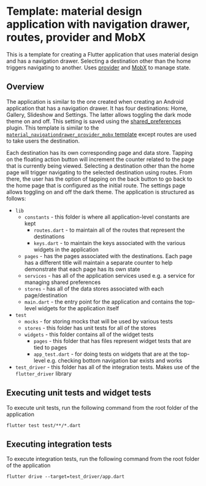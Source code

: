 # Template: material design application with navigation drawer, routes, provider and MobX

This is a template for creating a Flutter application that uses material design and has a navigation drawer. Selecting a destination other than the home triggers navigating to another. Uses [provider](https://github.com/rrousselGit/provider) and [MobX](https://github.com/mobxjs/mobx.dart) to manage state.

## Overview

The application is similar to the one created when creating an Android application that has a navigation drawer. It has four destinations: Home, Gallery, Slideshow and Settings. The latter allows toggling the dark mode theme on and off. This setting is saved using the [shared_preferences](https://github.com/flutter/plugins/tree/master/packages/shared_preferences) plugin. This template is similar to the [`material_navigationdrawer_provider_mobx` template](https://github.com/MaikuB/flutter_app_templates/tree/master/material_navigationdrawer_provider_mobx) except routes are used to take users the destination.

Each destination has its own corresponding page and data store. Tapping on the floating action button will increment the counter related to the page that is currently being viewed. Selecting a destination other than the home page will trigger navigating to the selected destination using routes. From there, the user has the option of tapping on the back button to go back to the home page that is configured as the initial route. The settings page allows toggling on and off the dark theme. 
The application is structured as follows:

- `lib`
  - `constants` - this folder is where all application-level constants are kept
    - `routes.dart` - to maintain all of the routes that represent the destinations
    - `keys.dart` - to maintain the keys associated with the various widgets in the application
  - `pages` - has the pages associated with the destinations. Each page has a different title will maintain a separate counter to help demonstrate that each page has its own state
  - `services` - has all of the application services used e.g. a service for managing shared preferences
  - `stores` - has all of the data stores associated with each page/destination
  - `main.dart` - the entry point for the application and contains the top-level widgets for the application itself
- `test`
  - `mocks` - for storing mocks that will be used by various tests
  - `stores` - this folder has unit tests for all of the stores
  - `widgets` - this folder contains all of the widget tests
    - `pages` - this folder that has files represent widget tests that are tied to pages
    - `app_test.dart` - for doing tests on widgets that are at the top-level e.g. checking bottom navigation bar exists and works
- `test_driver` - this folder has all of the integration tests. Makes use of the `flutter_driver` library

## Executing unit tests and widget tests

To execute unit tests, run the following command from the root folder of the application

```
flutter test test/**/*.dart
```

## Executing integration tests

To execute integration tests, run the following command from the root folder of the application

```
flutter drive --target=test_driver/app.dart
```
